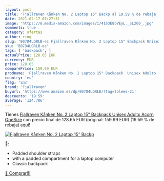 ```yaml
---
layout: post
title: 'Fjallraven Kånken No. 2 Laptop 15" Backp al 19.59 % de rebaja'
date: 2021-02-17 07:27:31
image: 'https://m.media-amazon.com/images/I/4163E8bVEyL._SL200_.jpg'
comments: true
category: ofertas
author: ring
slug: 'B07D4LGRLB-es Fjallraven Kånken No. 2 Laptop 15" Backpack Unisex Adulto...'
sku: 'B07D4LGRLB-es'
tags: [ 'backpack', ]
actualPrice: 128.65 EUR
currency: EUR
price: 128.65
comparePrice: 159.99 EUR
prodname: 'Fjallraven Kånken No. 2 Laptop 15" Backpack  Unisex Adulto  Acorn  OneSize'
country: 'es'
flag: '🇪🇸'
brand: 'Fjallraven'
buyurl: 'https://www.amazon.es/dp/B07D4LGRLB/?tag=tolees-21'
descuento: '19.59'
average: '124.786'
---
```


Tienes [Fjallraven Kånken No. 2 Laptop 15" Backpack  Unisex Adulto  Acorn  OneSize](https://www.amazon.es/dp/B07D4LGRLB/?tag=tolees-21) con precio final de  128.65 EUR (original: 159.99 EUR) (19.59 %  de rebaja) aqui!

[![Fjallraven Kånken No. 2 Laptop 15" Backp](https://m.media-amazon.com/images/I/4163E8bVEyL._SL200_.jpg)](https://www.amazon.es/dp/B07D4LGRLB/?tag=tolees-21)

🔎:

- Padded shoulder straps
- with a padded compartment for a laptop computer
- Classic backpack 

[🛒 Comprar!!!](https://www.amazon.es/dp/B07D4LGRLB/?tag=tolees-21)
